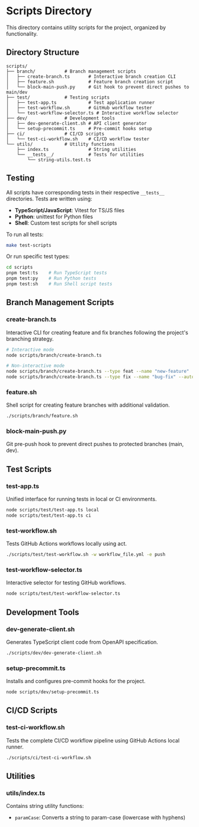 # Scripts Directory

This directory contains utility scripts for the project, organized by functionality.

## Directory Structure

```
scripts/
├── branch/           # Branch management scripts
│   ├── create-branch.ts       # Interactive branch creation CLI
│   ├── feature.sh             # Feature branch creation script
│   └── block-main-push.py     # Git hook to prevent direct pushes to main/dev
├── test/             # Testing scripts
│   ├── test-app.ts            # Test application runner
│   ├── test-workflow.sh       # GitHub workflow tester
│   └── test-workflow-selector.ts # Interactive workflow selector
├── dev/              # Development tools
│   ├── dev-generate-client.sh # API client generator
│   └── setup-precommit.ts     # Pre-commit hooks setup
├── ci/               # CI/CD scripts
│   └── test-ci-workflow.sh    # CI/CD workflow tester
└── utils/            # Utility functions
    ├── index.ts               # String utilities
    └── __tests__/             # Tests for utilities
        └── string-utils.test.ts
```

## Testing

All scripts have corresponding tests in their respective `__tests__` directories. Tests are written using:

- **TypeScript/JavaScript**: Vitest for TS/JS files
- **Python**: unittest for Python files
- **Shell**: Custom test scripts for shell scripts

To run all tests:

```bash
make test-scripts
```

Or run specific test types:

```bash
cd scripts
pnpm test:ts    # Run TypeScript tests
pnpm test:py    # Run Python tests
pnpm test:sh    # Run Shell script tests
```

## Branch Management Scripts

### create-branch.ts

Interactive CLI for creating feature and fix branches following the project's branching strategy.

```bash
# Interactive mode
node scripts/branch/create-branch.ts

# Non-interactive mode
node scripts/branch/create-branch.ts --type feat --name "new-feature"
node scripts/branch/create-branch.ts --type fix --name "bug-fix" --automerge
```

### feature.sh

Shell script for creating feature branches with additional validation.

```bash
./scripts/branch/feature.sh
```

### block-main-push.py

Git pre-push hook to prevent direct pushes to protected branches (main, dev).

## Test Scripts

### test-app.ts

Unified interface for running tests in local or CI environments.

```bash
node scripts/test/test-app.ts local
node scripts/test/test-app.ts ci
```

### test-workflow.sh

Tests GitHub Actions workflows locally using act.

```bash
./scripts/test/test-workflow.sh -w workflow_file.yml -e push
```

### test-workflow-selector.ts

Interactive selector for testing GitHub workflows.

```bash
node scripts/test/test-workflow-selector.ts
```

## Development Tools

### dev-generate-client.sh

Generates TypeScript client code from OpenAPI specification.

```bash
./scripts/dev/dev-generate-client.sh
```

### setup-precommit.ts

Installs and configures pre-commit hooks for the project.

```bash
node scripts/dev/setup-precommit.ts
```

## CI/CD Scripts

### test-ci-workflow.sh

Tests the complete CI/CD workflow pipeline using GitHub Actions local runner.

```bash
./scripts/ci/test-ci-workflow.sh
```

## Utilities

### utils/index.ts

Contains string utility functions:

- `paramCase`: Converts a string to param-case (lowercase with hyphens)
